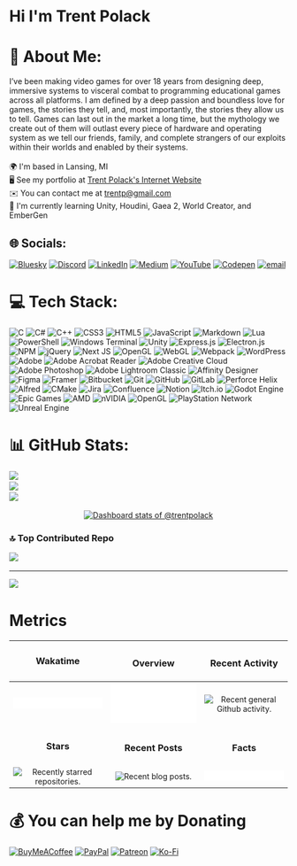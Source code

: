 Hi I'm Trent Polack
=====================================================================================================================================
# 💫 About Me:
I’ve been making video games for over 18 years from designing deep, immersive systems to visceral combat to programming educational games across all platforms. I am defined by a deep passion and boundless love for games, the stories they tell, and, most importantly, the stories they allow us to tell. Games can last out in the market a long time, but the mythology we create out of them will outlast every piece of hardware and operating system as we tell our friends, family, and complete strangers of our exploits within their worlds and enabled by their systems.<br><br>🌍 I'm based in Lansing, MI<br>🖥️ See my portfolio at [Trent Polack's Internet Website](https://trentpolack.com)<br>✉️ You can contact me at trentp@gmail.com<br>🧠 I'm currently learning Unity, Houdini, Gaea 2, World Creator, and EmberGen

## 🌐 Socials:
[![Bluesky](https://img.shields.io/badge/bluesky-0285FF?style=for-the-badge&logo=bluesky&logoColor=%23FFFFFF)](https://bsky.app/profile/trentpolack) [![Discord](https://img.shields.io/badge/Discord-%237289DA.svg?logo=discord&logoColor=white)](https://discord.gg/mittense) [![LinkedIn](https://img.shields.io/badge/LinkedIn-%230077B5.svg?logo=linkedin&logoColor=white)](https://linkedin.com/in/trentpolack) [![Medium](https://img.shields.io/badge/Medium-12100E?logo=medium&logoColor=white)](https://medium.com/@trentpolack) [![YouTube](https://img.shields.io/badge/YouTube-%23FF0000.svg?logo=YouTube&logoColor=white)](https://youtube.com/@TrentPolack) [![Codepen](https://img.shields.io/badge/Codepen-000000?logo=codepen&logoColor=white)](https://codepen.io/mittense) [![email](https://img.shields.io/badge/Email-D14836?logo=gmail&logoColor=white)](mailto:trentp) 

# 💻 Tech Stack:
![C](https://img.shields.io/badge/c-%2300599C.svg?style=for-the-badge&logo=c&logoColor=white) ![C#](https://img.shields.io/badge/c%23-%23239120.svg?style=for-the-badge&logo=csharp&logoColor=white) ![C++](https://img.shields.io/badge/c++-%2300599C.svg?style=for-the-badge&logo=c%2B%2B&logoColor=white) ![CSS3](https://img.shields.io/badge/css3-%231572B6.svg?style=for-the-badge&logo=css3&logoColor=white) ![HTML5](https://img.shields.io/badge/html5-%23E34F26.svg?style=for-the-badge&logo=html5&logoColor=white) ![JavaScript](https://img.shields.io/badge/javascript-%23323330.svg?style=for-the-badge&logo=javascript&logoColor=%23F7DF1E) ![Markdown](https://img.shields.io/badge/markdown-%23000000.svg?style=for-the-badge&logo=markdown&logoColor=white) ![Lua](https://img.shields.io/badge/lua-%232C2D72.svg?style=for-the-badge&logo=lua&logoColor=white) ![PowerShell](https://img.shields.io/badge/PowerShell-%235391FE.svg?style=for-the-badge&logo=powershell&logoColor=white) ![Windows Terminal](https://img.shields.io/badge/Windows%20Terminal-%234D4D4D.svg?style=for-the-badge&logo=windows-terminal&logoColor=white) ![Unity](https://img.shields.io/badge/unity-%23000000.svg?style=for-the-badge&logo=unity&logoColor=white) ![Express.js](https://img.shields.io/badge/express.js-%23404d59.svg?style=for-the-badge&logo=express&logoColor=%2361DAFB) ![Electron.js](https://img.shields.io/badge/Electron-191970?style=for-the-badge&logo=Electron&logoColor=white) ![NPM](https://img.shields.io/badge/NPM-%23CB3837.svg?style=for-the-badge&logo=npm&logoColor=white) ![jQuery](https://img.shields.io/badge/jquery-%230769AD.svg?style=for-the-badge&logo=jquery&logoColor=white) ![Next JS](https://img.shields.io/badge/Next-black?style=for-the-badge&logo=next.js&logoColor=white) ![OpenGL](https://img.shields.io/badge/OpenGL-%23FFFFFF.svg?style=for-the-badge&logo=opengl) ![WebGL](https://img.shields.io/badge/WebGL-990000?logo=webgl&logoColor=white&style=for-the-badge) ![Webpack](https://img.shields.io/badge/webpack-%238DD6F9.svg?style=for-the-badge&logo=webpack&logoColor=black) ![WordPress](https://img.shields.io/badge/WordPress-%23117AC9.svg?style=for-the-badge&logo=WordPress&logoColor=white) ![Adobe](https://img.shields.io/badge/adobe-%23FF0000.svg?style=for-the-badge&logo=adobe&logoColor=white) ![Adobe Acrobat Reader](https://img.shields.io/badge/Adobe%20Acrobat%20Reader-EC1C24.svg?style=for-the-badge&logo=Adobe%20Acrobat%20Reader&logoColor=white) ![Adobe Creative Cloud](https://img.shields.io/badge/Adobe%20Creative%20Cloud-DA1F26.svg?style=for-the-badge&logo=Adobe%20Creative%20Cloud&logoColor=white) ![Adobe Photoshop](https://img.shields.io/badge/adobe%20photoshop-%2331A8FF.svg?style=for-the-badge&logo=adobe%20photoshop&logoColor=white) ![Adobe Lightroom Classic](https://img.shields.io/badge/Adobe%20Lightroom%20Classic-31A8FF.svg?style=for-the-badge&logo=Adobe%20Lightroom%20Classic&logoColor=white) ![Affinity Designer](https://img.shields.io/badge/affinity%20desginer-%231B72BE.svg?style=for-the-badge&logo=affinity-designer&logoColor=white) ![Figma](https://img.shields.io/badge/figma-%23F24E1E.svg?style=for-the-badge&logo=figma&logoColor=white) ![Framer](https://img.shields.io/badge/Framer-black?style=for-the-badge&logo=framer&logoColor=blue) ![Bitbucket](https://img.shields.io/badge/bitbucket-%230047B3.svg?style=for-the-badge&logo=bitbucket&logoColor=white) ![Git](https://img.shields.io/badge/git-%23F05033.svg?style=for-the-badge&logo=git&logoColor=white) ![GitHub](https://img.shields.io/badge/github-%23121011.svg?style=for-the-badge&logo=github&logoColor=white) ![GitLab](https://img.shields.io/badge/gitlab-%23181717.svg?style=for-the-badge&logo=gitlab&logoColor=white) ![Perforce Helix](https://img.shields.io/badge/-PERFORCE%20HELIX-404040?style=for-the-badge&logo=Perforce&logoColor=white) ![Alfred](https://img.shields.io/badge/alfred-%235C1F87.svg?style=for-the-badge&logo=alfred) ![CMake](https://img.shields.io/badge/CMake-%23008FBA.svg?style=for-the-badge&logo=cmake&logoColor=white) ![Jira](https://img.shields.io/badge/jira-%230A0FFF.svg?style=for-the-badge&logo=jira&logoColor=white) ![Confluence](https://img.shields.io/badge/confluence-%23172BF4.svg?style=for-the-badge&logo=confluence&logoColor=white) ![Notion](https://img.shields.io/badge/Notion-%23000000.svg?style=for-the-badge&logo=notion&logoColor=white) ![Itch.io](https://img.shields.io/badge/Itch-%23FF0B34.svg?style=for-the-badge&logo=Itch.io&logoColor=white) ![Godot Engine](https://img.shields.io/badge/GODOT-%23FFFFFF.svg?style=for-the-badge&logo=godot-engine) ![Epic Games](https://img.shields.io/badge/epicgames-%23313131.svg?style=for-the-badge&logo=epicgames&logoColor=white) ![AMD](https://img.shields.io/badge/AMD-%23000000.svg?style=for-the-badge&logo=amd&logoColor=white) ![nVIDIA](https://img.shields.io/badge/nVIDIA-%2376B900.svg?style=for-the-badge&logo=nVIDIA&logoColor=white) ![OpenGL](https://img.shields.io/badge/OpenGL-white?logo=OpenGL&style=for-the-badge) ![PlayStation Network](https://img.shields.io/badge/PSN-%230070D1.svg?style=for-the-badge&logo=Playstation&logoColor=white) ![Unreal Engine](https://img.shields.io/badge/unrealengine-%23313131.svg?style=for-the-badge&logo=unrealengine&logoColor=white)

# 📊 GitHub Stats:
![](https://github-readme-stats.vercel.app/api?username=trentpolack&theme=dark&hide_border=false&include_all_commits=true&count_private=true)<br/>
![](https://nirzak-streak-stats.vercel.app/?user=trentpolack&theme=dark&hide_border=false)<br/>
![](https://github-readme-stats.vercel.app/api/top-langs/?username=trentpolack&theme=dark&hide_border=false&include_all_commits=true&count_private=true&layout=compact)

<!-- Copy-paste in your Readme.md file -->

<a href="https://next.ossinsight.io/widgets/official/compose-user-dashboard-stats?user_id=47236" target="_blank" style="display: block" align="center">
  <picture>
    <source media="(prefers-color-scheme: dark)" srcset="https://next.ossinsight.io/widgets/official/compose-user-dashboard-stats/thumbnail.png?user_id=47236&image_size=auto&color_scheme=dark" width="771" height="auto">
    <img alt="Dashboard stats of @trentpolack" src="https://next.ossinsight.io/widgets/official/compose-user-dashboard-stats/thumbnail.png?user_id=47236&image_size=auto&color_scheme=light" width="771" height="auto">
  </picture>
</a>

<!-- Made with [OSS Insight](https://ossinsight.io/) -->

### 🔝 Top Contributed Repo
![](https://github-contributor-stats.vercel.app/api?username=trentpolack&limit=5&theme=ambient_gradient&combine_all_yearly_contributions=true)

---
[![](https://visitcount.itsvg.in/api?id=trentpolack&icon=0&color=7)](https://visitcount.itsvg.in)

# Metrics
| <h3>Wakatime<h3> | <h3>Overview</h3> | <h3>Recent Activity</h3>
| :---: | :---: | :---: |
![Wakatime Over the Last Week.](Output/metrics_wakatime.svg) | ![User Overview.](Output/metrics_overview.svg) | ![Recent general Github activity.](Output/metrics_activity.svg)
| <h3>Stars<h3> | <h3>Recent Posts</h3> | <h3>Facts</h3>
![Recently starred repositories.](Output/metrics_stars.svg) | ![Recent blog posts.](Output/metrics_rss.svg) | ![Mildly Interesting Facts.](Output/metrics_facts.svg)

<!--START_SECTION:waka-->
<!--END_SECTION:waka-->

# 💰 You can help me by Donating
[![BuyMeACoffee](https://img.shields.io/badge/Buy%20Me%20a%20Coffee-ffdd00?style=for-the-badge&logo=buy-me-a-coffee&logoColor=black)](https://buymeacoffee.com/trentpolack) [![PayPal](https://img.shields.io/badge/PayPal-00457C?style=for-the-badge&logo=paypal&logoColor=white)](https://paypal.me/trentpolack) [![Patreon](https://img.shields.io/badge/Patreon-F96854?style=for-the-badge&logo=patreon&logoColor=white)](https://patreon.com/trentpolack) [![Ko-Fi](https://img.shields.io/badge/Ko--fi-F16061?style=for-the-badge&logo=ko-fi&logoColor=white)](https://ko-fi.com/trentpolack) 
  
<!-- Proudly created with GPRM ( https://gprm.itsvg.in ) -->
